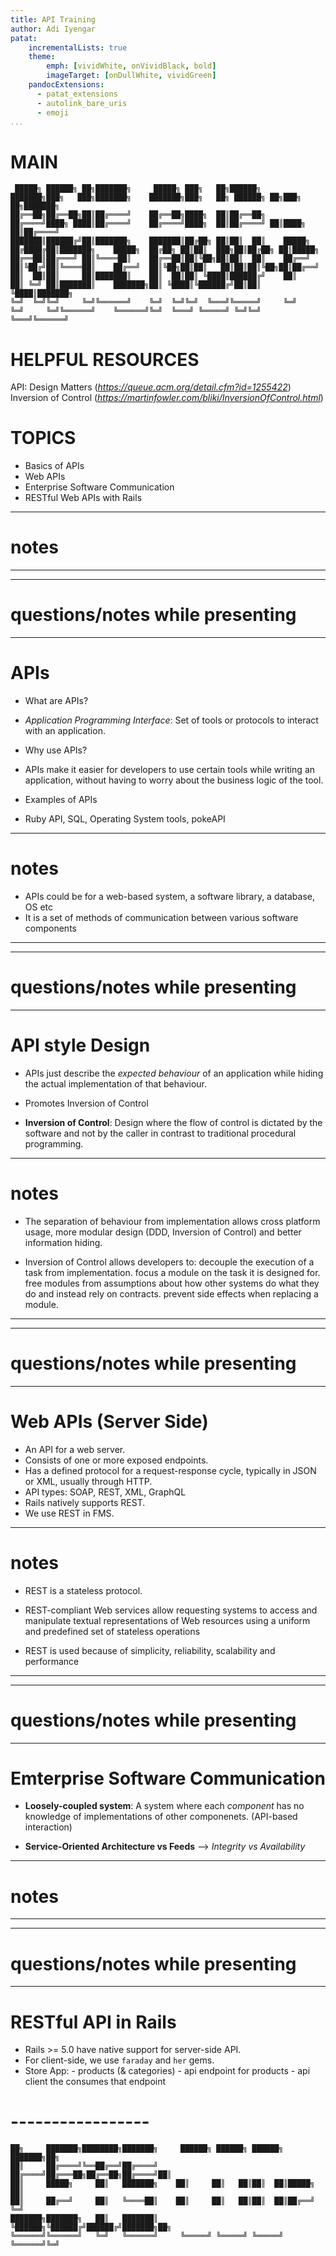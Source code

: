 ```yaml
---
title: API Training
author: Adi Iyengar
patat:
    incrementalLists: true
    theme:
        emph: [vividWhite, onVividBlack, bold]
        imageTarget: [onDullWhite, vividGreen]
    pandocExtensions:
      - patat_extensions
      - autolink_bare_uris
      - emoji
...
```


# MAIN

```
 █████╗ ██████╗ ██╗███████╗     █████╗ ███╗   ██╗██████╗     ███████╗███╗   ███╗███████╗    ███████╗███╗   ██╗ ██████╗ ██╗███╗   ██╗███████╗
██╔══██╗██╔══██╗██║██╔════╝    ██╔══██╗████╗  ██║██╔══██╗    ██╔════╝████╗ ████║██╔════╝    ██╔════╝████╗  ██║██╔════╝ ██║████╗  ██║██╔════╝
███████║██████╔╝██║███████╗    ███████║██╔██╗ ██║██║  ██║    █████╗  ██╔████╔██║███████╗    █████╗  ██╔██╗ ██║██║  ███╗██║██╔██╗ ██║█████╗
██╔══██║██╔═══╝ ██║╚════██║    ██╔══██║██║╚██╗██║██║  ██║    ██╔══╝  ██║╚██╔╝██║╚════██║    ██╔══╝  ██║╚██╗██║██║   ██║██║██║╚██╗██║██╔══╝
██║  ██║██║     ██║███████║    ██║  ██║██║ ╚████║██████╔╝    ██║     ██║ ╚═╝ ██║███████║    ███████╗██║ ╚████║╚██████╔╝██║██║ ╚████║███████╗
╚═╝  ╚═╝╚═╝     ╚═╝╚══════╝    ╚═╝  ╚═╝╚═╝  ╚═══╝╚═════╝     ╚═╝     ╚═╝     ╚═╝╚══════╝    ╚══════╝╚═╝  ╚═══╝ ╚═════╝ ╚═╝╚═╝  ╚═══╝╚══════╝

```

# HELPFUL RESOURCES

API: Design Matters (_https://queue.acm.org/detail.cfm?id=1255422_)
Inversion of Control (_https://martinfowler.com/bliki/InversionOfControl.html_)


# TOPICS

- Basics of APIs
- Web APIs
- Enterprise Software Communication
- RESTful Web APIs with Rails


---
# notes

---

---
# questions/notes while presenting

---


# APIs

- What are APIs?
- _Application Programming Interface_:
Set of tools or protocols to interact with an application.

- Why use APIs?
- APIs make it easier for developers to use certain tools while writing an application, without
having to worry about the business logic of the tool.

- Examples of APIs
- Ruby API, SQL, Operating System tools, pokeAPI


---
# notes

- APIs could be for a web-based system, a software library, a database, OS etc
- It is a set of methods of communication between various software components

---

---
# questions/notes while presenting

---


# API style Design

- APIs just describe the _expected behaviour_ of an application while hiding
the actual implementation of that behaviour.

- Promotes Inversion of Control
- __Inversion of Control__:
Design where the flow of control is dictated by the software and not by the
caller in contrast to traditional procedural programming.


---
# notes

- The separation of behaviour from implementation allows cross platform usage,
more modular design (DDD, Inversion of Control) and better information hiding.

- Inversion of Control allows developers to:
decouple the execution of a task from implementation.
focus a module on the task it is designed for.
free modules from assumptions about how other systems do what they do and instead rely on contracts.
prevent side effects when replacing a module.

---

---
# questions/notes while presenting

---


# Web APIs (Server Side)

- An API for a web server.
- Consists of one or more exposed endpoints.
- Has a defined protocol for a request-response cycle, typically in JSON or XML,
usually through HTTP.
- API types: SOAP, REST, XML, GraphQL
- Rails natively supports REST.
- We use REST in FMS.


---
# notes

- REST is a stateless protocol.

- REST-compliant Web services allow requesting systems to access and manipulate
textual representations of Web resources using a uniform and predefined set of
stateless operations

- REST is used because of simplicity, reliability, scalability and performance

---

---
# questions/notes while presenting

---


# Emterprise Software Communication

- __Loosely-coupled system__:
A system where each _component_ has no knowledge of implementations of other
componenets. (API-based interaction)

- __Service-Oriented Architecture vs Feeds__ --> _Integrity vs Availability_


---
# notes

---

---
# questions/notes while presenting

---


# RESTful API in Rails

- Rails >= 5.0 have native support for server-side API.
- For client-side, we use `faraday` and `her` gems.
- Store App:
      - products (& categories)
      - api endpoint for products
      - api client the consumes that endpoint

# -----------------

```
██╗     ███████╗████████╗███████╗     ██████╗ ██████╗ ██████╗ ███████╗██╗
██║     ██╔════╝╚══██╔══╝██╔════╝    ██╔════╝██╔═══██╗██╔══██╗██╔════╝██║
██║     █████╗     ██║   ███████╗    ██║     ██║   ██║██║  ██║█████╗  ██║
██║     ██╔══╝     ██║   ╚════██║    ██║     ██║   ██║██║  ██║██╔══╝  ╚═╝
███████╗███████╗   ██║   ███████║    ╚██████╗╚██████╔╝██████╔╝███████╗██╗
╚══════╝╚══════╝   ╚═╝   ╚══════╝     ╚═════╝ ╚═════╝ ╚═════╝ ╚══════╝╚═╝
```



